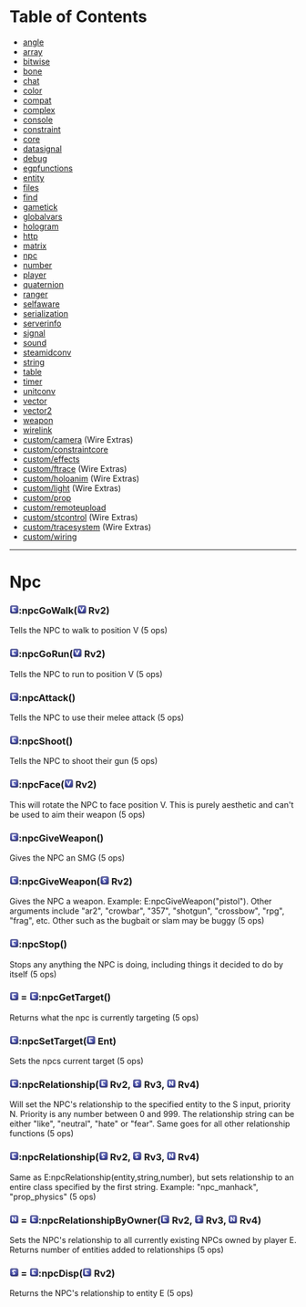 # Table of Contents

* [angle](e2-docs-angle)
* [array](e2-docs-array)
* [bitwise](e2-docs-bitwise)
* [bone](e2-docs-bone)
* [chat](e2-docs-chat)
* [color](e2-docs-color)
* [compat](e2-docs-compat)
* [complex](e2-docs-complex)
* [console](e2-docs-console)
* [constraint](e2-docs-constraint)
* [core](e2-docs-core)
* [datasignal](e2-docs-datasignal)
* [debug](e2-docs-debug)
* [egpfunctions](e2-docs-egpfunctions)
* [entity](e2-docs-entity)
* [files](e2-docs-files)
* [find](e2-docs-find)
* [gametick](e2-docs-gametick)
* [globalvars](e2-docs-globalvars)
* [hologram](e2-docs-hologram)
* [http](e2-docs-http)
* [matrix](e2-docs-matrix)
* [npc](e2-docs-npc)
* [number](e2-docs-number)
* [player](e2-docs-player)
* [quaternion](e2-docs-quaternion)
* [ranger](e2-docs-ranger)
* [selfaware](e2-docs-selfaware)
* [serialization](e2-docs-serialization)
* [serverinfo](e2-docs-serverinfo)
* [signal](e2-docs-signal)
* [sound](e2-docs-sound)
* [steamidconv](e2-docs-steamidconv)
* [string](e2-docs-string)
* [table](e2-docs-table)
* [timer](e2-docs-timer)
* [unitconv](e2-docs-unitconv)
* [vector](e2-docs-vector)
* [vector2](e2-docs-vector2)
* [weapon](e2-docs-weapon)
* [wirelink](e2-docs-wirelink)
* [custom/camera](e2-docs-custom-camera) (Wire Extras)
* [custom/constraintcore](e2-docs-custom-constraintcore)
* [custom/effects](e2-docs-custom-effects)
* [custom/ftrace](e2-docs-custom-ftrace) (Wire Extras)
* [custom/holoanim](e2-docs-custom-holoanim) (Wire Extras)
* [custom/light](e2-docs-custom-light) (Wire Extras)
* [custom/prop](e2-docs-custom-prop)
* [custom/remoteupload](e2-docs-custom-remoteupload)
* [custom/stcontrol](e2-docs-custom-stcontrol) (Wire Extras)
* [custom/tracesystem](e2-docs-custom-tracesystem) (Wire Extras)
* [custom/wiring](e2-docs-custom-wiring)
***

# Npc

### ![Entity](Type-Entity.png "Entity"):npcGoWalk(![Vector](Type-Vector.png "Vector") Rv2)

Tells the NPC to walk to position V (5 ops)

### ![Entity](Type-Entity.png "Entity"):npcGoRun(![Vector](Type-Vector.png "Vector") Rv2)

Tells the NPC to run to position V (5 ops)

### ![Entity](Type-Entity.png "Entity"):npcAttack()

Tells the NPC to use their melee attack (5 ops)

### ![Entity](Type-Entity.png "Entity"):npcShoot()

Tells the NPC to shoot their gun (5 ops)

### ![Entity](Type-Entity.png "Entity"):npcFace(![Vector](Type-Vector.png "Vector") Rv2)

This will rotate the NPC to face position V. This is purely aesthetic and can't be used to aim their weapon (5 ops)

### ![Entity](Type-Entity.png "Entity"):npcGiveWeapon()

Gives the NPC an SMG (5 ops)

### ![Entity](Type-Entity.png "Entity"):npcGiveWeapon(![String](Type-String.png "String") Rv2)

Gives the NPC a weapon. Example: E:npcGiveWeapon("pistol"). Other arguments include "ar2", "crowbar", "357", "shotgun", "crossbow", "rpg", "frag", etc. Other such as the bugbait or slam may be buggy (5 ops)

### ![Entity](Type-Entity.png "Entity"):npcStop()

Stops any anything the NPC is doing, including things it decided to do by itself (5 ops)

### ![Entity](Type-Entity.png "Entity") = ![Entity](Type-Entity.png "Entity"):npcGetTarget()

Returns what the npc is currently targeting (5 ops)

### ![Entity](Type-Entity.png "Entity"):npcSetTarget(![Entity](Type-Entity.png "Entity") Ent)

Sets the npcs current target (5 ops)

### ![Entity](Type-Entity.png "Entity"):npcRelationship(![Entity](Type-Entity.png "Entity") Rv2, ![String](Type-String.png "String") Rv3, ![Number](Type-Number.png "Number") Rv4)

Will set the NPC's relationship to the specified entity to the S input, priority N. Priority is any number between 0 and 999. The relationship string can be either "like", "neutral", "hate" or "fear". Same goes for all other relationship functions (5 ops)

### ![Entity](Type-Entity.png "Entity"):npcRelationship(![String](Type-String.png "String") Rv2, ![String](Type-String.png "String") Rv3, ![Number](Type-Number.png "Number") Rv4)

Same as E:npcRelationship(entity,string,number), but sets relationship to an entire class specified by the first string. Example: "npc_manhack", "prop_physics" (5 ops)

### ![Number](Type-Number.png "Number") = ![Entity](Type-Entity.png "Entity"):npcRelationshipByOwner(![Entity](Type-Entity.png "Entity") Rv2, ![String](Type-String.png "String") Rv3, ![Number](Type-Number.png "Number") Rv4)

Sets the NPC's relationship to all currently existing NPCs owned by player E. Returns number of entities added to relationships (5 ops)

### ![String](Type-String.png "String") = ![Entity](Type-Entity.png "Entity"):npcDisp(![Entity](Type-Entity.png "Entity") Rv2)

Returns the NPC's relationship to entity E (5 ops)